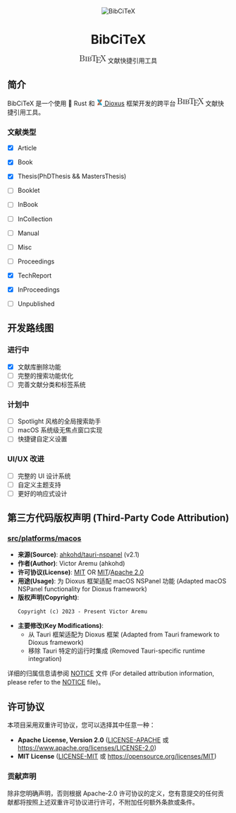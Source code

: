 <div align=center>
<img src="assets/transparent_logo.png" width="120" alt="BibCiTeX">
<h1>BibCiTeX</h1>
<p align="center">
    <img src="assets/BibTeX.png" width="60">  文献快捷引用工具
</p>
</div>

## 简介

BibCiTeX 是一个使用 🦀 Rust 和 [<img src="assets/dioxus.svg" width="15"> Dioxus](https://dioxuslabs.com) 框架开发的跨平台 <img src="assets/BibTeX.png" width="60"> 文献快捷引用工具。

### 文献类型
- [x] Article
- [x] Book
- [x] Thesis(PhDThesis && MastersThesis)
- [ ] Booklet
- [ ] InBook
- [ ] InCollection
- [ ] Manual
- [ ] Misc
- [ ] Proceedings
- [x] TechReport
- [x] InProceedings
- [ ] Unpublished


## 开发路线图
### 进行中
- [x] 文献库删除功能
- [ ] 完整的搜索功能优化
- [ ] 完善文献分类和标签系统

### 计划中
- [ ] Spotlight 风格的全局搜索助手
- [ ] macOS 系统级无焦点窗口实现
- [ ] 快捷键自定义设置

### UI/UX 改进
- [ ] 完整的 UI 设计系统
- [ ] 自定义主题支持
- [ ] 更好的响应式设计

## 第三方代码版权声明 (Third-Party Code Attribution)
### [src/platforms/macos](./src/platforms/macos)
- **来源(Source)**: [ahkohd/tauri-nspanel](https://github.com/ahkohd/tauri-nspanel) (v2.1)
- **作者(Author)**: Victor Aremu (ahkohd)
- **许可协议(License)**: [MIT](https://github.com/ahkohd/tauri-nspanel/blob/v2.1/LICENSE_MIT) OR [MIT](https://github.com/ahkohd/tauri-nspanel/blob/v2.1/LICENSE_MIT)/[Apache 2.0](https://github.com/ahkohd/tauri-nspanel/blob/v2.1/LICENSE_APACHE-2.0)
- **用途(Usage)**: 为 Dioxus 框架适配 macOS NSPanel 功能 (Adapted macOS NSPanel functionality for Dioxus framework)
- **版权声明(Copyright)**:
  ```
  Copyright (c) 2023 - Present Victor Aremu
  ```
- **主要修改(Key Modifications)**:
  - 从 Tauri 框架适配为 Dioxus 框架 (Adapted from Tauri framework to Dioxus framework)
  - 移除 Tauri 特定的运行时集成 (Removed Tauri-specific runtime integration)

详细的归属信息请参阅 [NOTICE](./NOTICE) 文件 (For detailed attribution information, please refer to the [NOTICE](./NOTICE) file)。

## 许可协议

本项目采用双重许可协议，您可以选择其中任意一种：

* **Apache License, Version 2.0** ([LICENSE-APACHE](LICENSE-APACHE) 或 https://www.apache.org/licenses/LICENSE-2.0)
* **MIT License** ([LICENSE-MIT](LICENSE-MIT) 或 https://opensource.org/licenses/MIT)

### 贡献声明
除非您明确声明，否则根据 Apache-2.0 许可协议的定义，您有意提交的任何贡献都将按照上述双重许可协议进行许可，不附加任何额外条款或条件。
